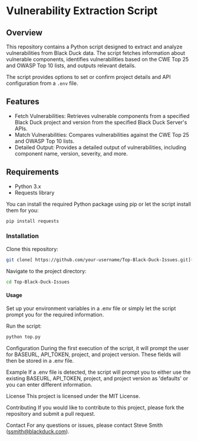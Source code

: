 # Vulnerability Extraction Script

## Overview

This repository contains a Python script designed to extract and analyze vulnerabilities from Black Duck data. The script fetches information about vulnerable components, identifies vulnerabilities based on the CWE Top 25 and OWASP Top 10 lists, and outputs relevant details.

The script provides options to set or confirm project details and API configuration from a `.env` file.

## Features

- Fetch Vulnerabilities: Retrieves vulnerable components from a specified Black Duck project and version from the specified Black Duck Server's APIs.
- Match Vulnerabilities: Compares vulnerabilities against the CWE Top 25 and OWASP Top 10 lists.
- Detailed Output: Provides a detailed output of vulnerabilities, including component name, version, severity, and more.

## Requirements

- Python 3.x
- Requests library

You can install the required Python package using pip or let the script install them for you:

```bash
pip install requests
```

### Installation
Clone this repository:

```bash
git clone[ https://github.com/your-username/Top-Black-Duck-Issues.git](https://github.com/snps-steve/Top-Black-Duck-Issues/)
```

Navigate to the project directory:

```bash
cd Top-Black-Duck-Issues
```

#### Usage
Set up your environment variables in a .env file or simply let the script prompt you for the required information. 

Run the script:

```bash
python top.py
```

Configuration
During the first execution of the script, it will prompt the user for BASEURL, API_TOKEN, project, and project version. These fields will then be stored in a .env file. 

Example
If a .env file is detected, the script will prompt you to either use the existing BASEURL, API_TOKEN, project, and project version as 'defaults' or you can enter different information.

License
This project is licensed under the MIT License.

Contributing
If you would like to contribute to this project, please fork the repository and submit a pull request.

Contact
For any questions or issues, please contact Steve Smith (ssmith@blackduck.com).
